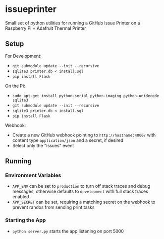 # issueprinter
Small set of python utilities for running a GitHub Issue Printer on a Raspberry Pi + Adafruit Thermal Printer

## Setup

For Development:
* `git submodule update --init --recursive`
* `sqlite3 printer.db < install.sql`
* `pip install Flask`

On the Pi:
* `sudo apt-get install python-serial python-imaging python-unidecode sqlite3`
* `git submodule update --init --recursive`
* `sqlite3 printer.db < install.sql`
* `pip install Flask`

Webhook:
* Create a new GitHub webhook pointing to `http://hostname:4000/` with content type `application/json` and a secret, if desired
* Select only the "Issues" event

## Running

### Environment Variables

* `APP_ENV` can be set to `production` to turn off stack traces and debug messages, otherwise defaults to `development` with full stack traces enabled
* `APP_SECRET` can be set, requiring a matching secret on the webhook to prevent randos from sending print tasks

### Starting the App

* `python server.py` starts the app listening on port 5000
